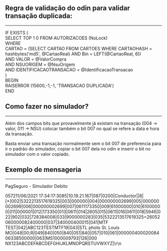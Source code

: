 ## Regra de validação do odin para validar transação duplicada:
---

IF EXISTS (  
    SELECT TOP 1 0 FROM AUTORIZACOES (NoLock)  
    WHERE  
        CARTAO = (SELECT CARTAO FROM CARTOES WHERE CARTAOHASH = hashbytes('md5', @CartaoReal) AND Bin = LEFT(@CartaoReal, 6))  
        AND VALOR = @ValorCompra  
        AND NSUORIGEM = @NsuOrigem  
        AND IDENTIFICACAOTRANSACAO = @IdentificacaoTransacao  
    )  
BEGIN  
    RAISERROR (15600,-1,-1, 'TRANSACAO DUPLICADA')  
END


## Como fazer no simulador?
---
Além dos campos bits que provavelmente já existam na transação (004 -> valor, 011 -> NSU) colocar também o bit 007 no qual se refere a data e hora da transação.

Basta enviar uma transação normalmente sem o bit 007 de preferencia para ir o padrão do simulador, copiar o bit 007 dela no odin e inserir o bit no simulador com o valor copiado.

## Exemplo de mensageria
---
PagSeguro - Simulador Debito

057211/06/2021 17:34:17:3085|10.19.21.167|087|0200|Conductor||8|[*]002|5322213517619325|003|000000|004|000000002699|005|000000002699|006|000000002699|007|0611173350|009|61000000|010|61000000|011|000001|012|173350|013|0611|014|2605|015|0611|016|0611|018|5946|022|902|032|728384008|033|9000000283|035|5322213517619325=26052060000082400000|037|340000400015|041|MTF TEST|042|ABC123TESTMTF19|043|STL photo              St. Louis      MO|048|00;R|049|840|050|840|051|840|057|010|061|00000040002008406338500000|063|MS1000009793|126|000          NX123ABCDEFABCDEFGHIJKLMNOPQRSTUVWXYZ|\r\n



